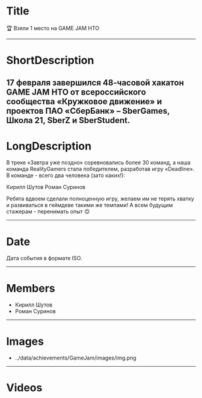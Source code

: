 # Title

🏆 Взяли 1 место на GAME JAM HTO

---

# ShortDescription

17 февраля завершился 48-часовой хакатон GAME JAM HTO от всероссийского сообщества «Кружковое движение» и проектов ПАО «СберБанк» – SberGames, Школа 21, SberZ и SberStudent.
---

# LongDescription

В треке «Завтра уже поздно» соревновались более 30 команд, а наша команда RealityGamers стала победителем, разработав игру «Deadline». В команде - всего два человека (зато каких!):

Кирилл Шутов
Роман Суринов

Ребята вдвоем сделали полноценную игру, желаем им не терять хватку и развиваться в геймдеве такими же темпами! А всем будущим стажерам - перенимать опыт 😊

---

# Date

Дата события в формате ISO.

---

# Members

- Кирилл Шутов
- Роман Суринов

---

# Images

- ../data/achievements/GameJam/images/img.png

---

# Videos
